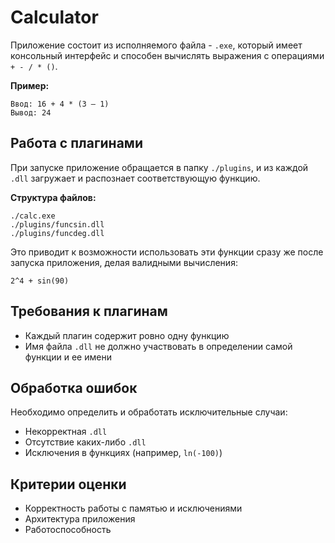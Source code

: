 # Calculator

Приложение состоит из исполняемого файла - `.exe`, который имеет консольный интерфейс и способен вычислять выражения с операциями `+ - / * ()`.

**Пример:**
```
Ввод: 16 + 4 * (3 – 1)
Вывод: 24
```

## Работа с плагинами
При запуске приложение обращается в папку `./plugins`, и из каждой `.dll` загружает и распознает соответствующую функцию.

**Структура файлов:**
```
./calc.exe
./plugins/funcsin.dll
./plugins/funcdeg.dll
```

Это приводит к возможности использовать эти функции сразу же после запуска приложения, делая валидными вычисления:
```
2^4 + sin(90)
```

## Требования к плагинам
- Каждый плагин содержит ровно одну функцию
- Имя файла `.dll` не должно участвовать в определении самой функции и ее имени

## Обработка ошибок
Необходимо определить и обработать исключительные случаи:
- Некорректная `.dll`
- Отсутствие каких-либо `.dll`
- Исключения в функциях (например, `ln(-100)`)

## Критерии оценки
- Корректность работы с памятью и исключениями
- Архитектура приложения
- Работоспособность
```
